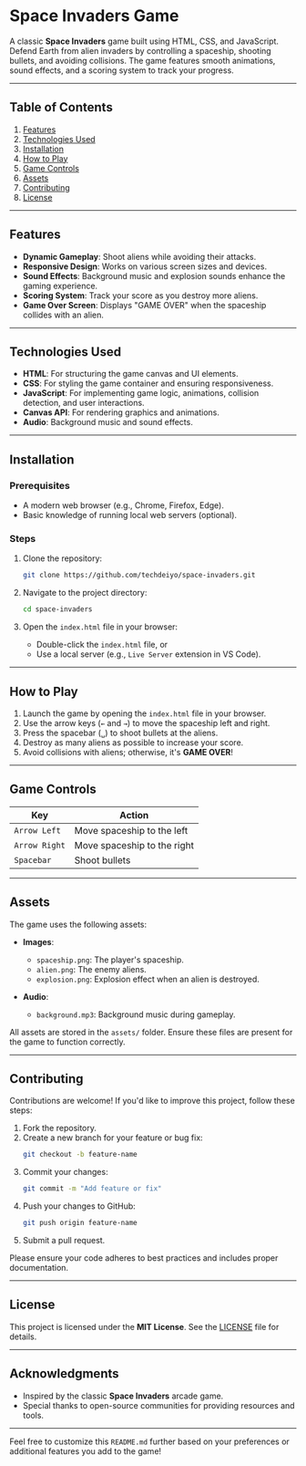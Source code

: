 # Space Invaders Game

A classic **Space Invaders** game built using HTML, CSS, and JavaScript. Defend Earth from alien invaders by controlling a spaceship, shooting bullets, and avoiding collisions. The game features smooth animations, sound effects, and a scoring system to track your progress.

---

## Table of Contents

1. [Features](#features)
2. [Technologies Used](#technologies-used)
3. [Installation](#installation)
4. [How to Play](#how-to-play)
5. [Game Controls](#game-controls)
6. [Assets](#assets)
7. [Contributing](#contributing)
8. [License](#license)

---

## Features

- **Dynamic Gameplay**: Shoot aliens while avoiding their attacks.
- **Responsive Design**: Works on various screen sizes and devices.
- **Sound Effects**: Background music and explosion sounds enhance the gaming experience.
- **Scoring System**: Track your score as you destroy more aliens.
- **Game Over Screen**: Displays "GAME OVER" when the spaceship collides with an alien.

---

## Technologies Used

- **HTML**: For structuring the game canvas and UI elements.
- **CSS**: For styling the game container and ensuring responsiveness.
- **JavaScript**: For implementing game logic, animations, collision detection, and user interactions.
- **Canvas API**: For rendering graphics and animations.
- **Audio**: Background music and sound effects.

---

## Installation

### Prerequisites

- A modern web browser (e.g., Chrome, Firefox, Edge).
- Basic knowledge of running local web servers (optional).

### Steps

1. Clone the repository:
   ```bash
   git clone https://github.com/techdeiyo/space-invaders.git
   ```

2. Navigate to the project directory:
   ```bash
   cd space-invaders
   ```

3. Open the `index.html` file in your browser:
   - Double-click the `index.html` file, or
   - Use a local server (e.g., `Live Server` extension in VS Code).

---

## How to Play

1. Launch the game by opening the `index.html` file in your browser.
2. Use the arrow keys (`←` and `→`) to move the spaceship left and right.
3. Press the spacebar (`␣`) to shoot bullets at the aliens.
4. Destroy as many aliens as possible to increase your score.
5. Avoid collisions with aliens; otherwise, it's **GAME OVER**!

---

## Game Controls

| Key          | Action                     |
|--------------|----------------------------|
| `Arrow Left` | Move spaceship to the left |
| `Arrow Right`| Move spaceship to the right|
| `Spacebar`   | Shoot bullets              |

---

## Assets

The game uses the following assets:

- **Images**:
  - `spaceship.png`: The player's spaceship.
  - `alien.png`: The enemy aliens.
  - `explosion.png`: Explosion effect when an alien is destroyed.

- **Audio**:
  - `background.mp3`: Background music during gameplay.

All assets are stored in the `assets/` folder. Ensure these files are present for the game to function correctly.

---

## Contributing

Contributions are welcome! If you'd like to improve this project, follow these steps:

1. Fork the repository.
2. Create a new branch for your feature or bug fix:
   ```bash
   git checkout -b feature-name
   ```
3. Commit your changes:
   ```bash
   git commit -m "Add feature or fix"
   ```
4. Push your changes to GitHub:
   ```bash
   git push origin feature-name
   ```
5. Submit a pull request.

Please ensure your code adheres to best practices and includes proper documentation.

---

## License

This project is licensed under the **MIT License**. See the [LICENSE](LICENSE) file for details.

---

## Acknowledgments

- Inspired by the classic **Space Invaders** arcade game.
- Special thanks to open-source communities for providing resources and tools.

---

Feel free to customize this `README.md` further based on your preferences or additional features you add to the game!
